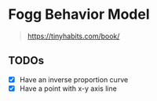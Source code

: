 # Fogg Behavior Model

> https://tinyhabits.com/book/

## TODOs

- [x] Have an inverse proportion curve
- [x] Have a point with x-y axis line